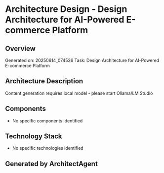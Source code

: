 # Architecture Design - Design Architecture for AI-Powered E-commerce Platform

## Overview
Generated on: 20250614_074526
Task: Design Architecture for AI-Powered E-commerce Platform

## Architecture Description
Content generation requires local model - please start Ollama/LM Studio

## Components
- No specific components identified

## Technology Stack
- No specific technologies identified

## Generated by ArchitectAgent
